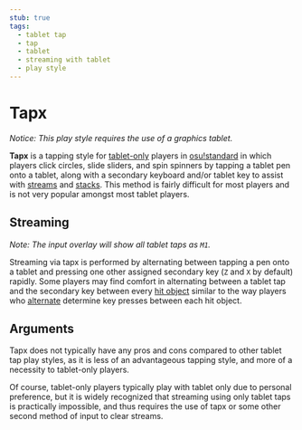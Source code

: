 ```yaml
---
stub: true
tags:
  - tablet tap
  - tap
  - tablet
  - streaming with tablet
  - play style
---
```


# Tapx

*Notice: This play style requires the use of a graphics tablet.*

**Tapx** is a tapping style for [tablet-only](/wiki/Play_style#tablet-only) players in [osu!standard](/wiki/Game_mode/osu!) in which players click circles, slide sliders, and spin spinners by tapping a tablet pen onto a tablet, along with a secondary keyboard and/or tablet key to assist with [streams](/wiki/Beatmaps/Pattern/Stream) and [stacks](/wiki/Mapping_Techniques/Stack). This method is fairly difficult for most players and is not very popular amongst most tablet players.

## Streaming

*Note: The input overlay will show all tablet taps as `M1`.*

Streaming via tapx is performed by alternating between tapping a pen onto a tablet and pressing one other assigned secondary key (`Z` and `X` by default) rapidly. Some players may find comfort in alternating between a tablet tap and the secondary key between every [hit object](/wiki/Hit_objects) similar to the way players who [alternate](/wiki/Play_style/Alternating) determine key presses between each hit object.

## Arguments

Tapx does not typically have any pros and cons compared to other tablet tap play styles, as it is less of an advantageous tapping style, and more of a necessity to tablet-only players.

Of course, tablet-only players typically play with tablet only due to personal preference, but it is widely recognized that streaming using only tablet taps is practically impossible, and thus requires the use of tapx or some other second method of input to clear streams.

